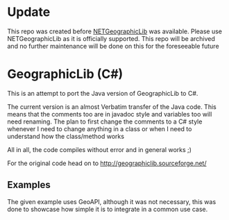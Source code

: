 Update
=================
This repo was created before [NETGeographicLib](https://geographiclib.sourceforge.io/html/NET/) was available. 
Please use NETGeographicLib as it is officially supported.
This repo will be archived and no further maintenance will be done on this for the foreseeable future

GeographicLib (C#)
==================
This is an attempt to port the Java version of GeographicLib to C#.

The current version is an almost Verbatim transfer of the Java code. 
This means that the comments too are in javadoc style and variables too will need renaming.
The plan to first change the comments to a C# style whenever I need to change anything in a class or when I need to understand how the class/method works

All in all, the code compiles without error and in general works ;)

For the original code head on to http://geographiclib.sourceforge.net/

Examples
--------

The given example uses GeoAPI, although it was not necessary, this was done to showcase how simple it is to integrate in a common use case.
